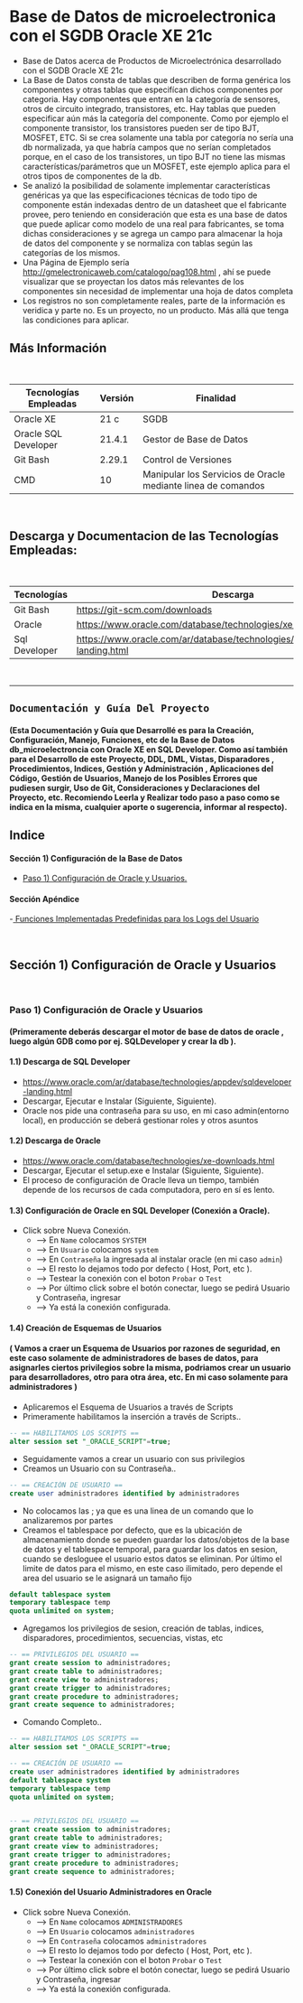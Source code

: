 # Base de Datos de microelectronica con el SGDB Oracle XE 21c

* Base de Datos acerca de Productos de Microelectrónica desarrollado con el SGDB Oracle XE 21c
* La Base de Datos consta de tablas que describen de forma genérica los componentes y otras tablas que especifícan dichos componentes por categoria. Hay componentes que entran en la categoría de sensores, otros de circuito integrado, transistores, etc. Hay tablas que pueden especificar aún más la categoría del componente. Como por ejemplo el componente transistor, los transistores pueden ser de tipo BJT, MOSFET, ETC. Si se crea solamente una tabla por categoría no sería una db normalizada, ya que habría campos que no serían completados porque, en el caso de los transistores, un tipo BJT no tiene las mismas características/parámetros que un MOSFET, este ejemplo aplica para el otros tipos de componentes de la db.
* Se analizó la posibilidad de solamente implementar características genéricas ya que las especificaciones técnicas de todo tipo de componente están indexadas dentro de un datasheet que el fabricante provee, pero teniendo en consideración que esta es una base de datos que puede aplicar como modelo de una real para fabricantes, se toma dichas consideraciones y se agrega un campo para almacenar la hoja de datos del componente y se normaliza con tablas según las categorías de los mismos.
* Una Página de Ejemplo sería http://gmelectronicaweb.com/catalogo/pag108.html , ahí se puede visualizar que se proyectan los datos más relevantes de los componentes sin necesidad de implementar una hoja de datos completa
* Los registros no son completamente reales, parte de la información es veridica y parte no. Es un proyecto, no un producto. Más allá que tenga las condiciones para aplicar.




## Más Información

</br>


| **Tecnologías Empleadas** | **Versión** | **Finalidad** |               
| ------------- | ------------- | ------------- |
| Oracle XE | 21 c  | SGDB  |
| Oracle SQL Developer | 21.4.1  | Gestor de Base de Datos | 
| Git Bash | 2.29.1  | Control de Versiones |
| CMD | 10 | Manipular los Servicios de Oracle mediante linea de comandos | 

</br>


## Descarga y Documentacion de las Tecnologías Empleadas:

</br>

| **Tecnologías** | **Descarga** | **Documentación** |               
| ------------- | ------------- | ------------- |
| Git Bash |  https://git-scm.com/downloads |   https://git-scm.com/docs |
| Oracle |  https://www.oracle.com/database/technologies/xe-downloads.html  | https://www.oracle.com/database/technologies/xe-downloads.html  |
| Sql Developer | https://www.oracle.com/ar/database/technologies/appdev/sqldeveloper-landing.html  | https://www.oracle.com/ar/database/technologies/appdev/sqldeveloper-landing.html | 

</br>

<hr>






## `Documentación y Guía Del Proyecto`
#### (Esta Documentación y Guía que Desarrollé es para la Creación, Configuración, Manejo, Funciones, etc de la Base de Datos db_microelectroncia con Oracle XE en SQL Developer. Como así también para el Desarrollo de este Proyecto, DDL, DML, Vistas, Disparadores , Procedimientos, Indices, Gestión y Administración , Aplicaciones del Código, Gestión de Usuarios, Manejo de los Posibles Errores que pudiesen surgir, Uso de Git, Consideraciones y Declaraciones del Proyecto, etc. Recomiendo Leerla y Realizar todo paso a paso como se indica en la misma, cualquier aporte o sugerencia, informar al respecto).

## Indice

  #### Sección 1) Configuración de la Base de Datos

  - [ Paso 1) Configuración de Oracle y Usuarios.](#paso-1-configuración-de-oracle-y-usuarios)


  
   #### Sección Apéndice
   
   -[ Funciones Implementadas Predefinidas para los Logs del Usuario](#funciones-predefinidas-para-los-logs-del-usuario)



</br>

## Sección 1) Configuración de Oracle y Usuarios

</br>

### Paso 1) Configuración de Oracle y Usuarios 
#### (Primeramente deberás descargar el motor de base de datos de oracle  , luego algún GDB como por ej. SQLDeveloper y crear la db ).

#### 1.1) Descarga de SQL Developer
* https://www.oracle.com/ar/database/technologies/appdev/sqldeveloper-landing.html
* Descargar, Ejecutar e Instalar (Siguiente, Siguiente).
* Oracle nos pide una contraseña para su uso, en mi caso admin(entorno local), en producción se deberá gestionar roles y otros asuntos


#### 1.2) Descarga de Oracle
* https://www.oracle.com/database/technologies/xe-downloads.html
* Descargar, Ejecutar el setup.exe e Instalar (Siguiente, Siguiente).
* El proceso de configuración de Oracle lleva un tiempo, también depende de los recursos de cada computadora, pero en sí es lento.



#### 1.3) Configuración de Oracle en SQL Developer (Conexión a Oracle).
* Click sobre Nueva Conexión.
    * --> En `Name` colocamos `SYSTEM`
    * --> En `Usuario` colocamos `system`
    * --> En `Contraseña` la ingresada al instalar oracle (en mi caso `admin`)
    * --> El resto lo dejamos todo por defecto ( Host, Port, etc ).
    * --> Testear la conexión con el boton `Probar` o `Test`
    * --> Por último click sobre el botón conectar, luego se pedirá Usuario y Contraseña, ingresar
    * --> Ya está la conexión configurada.



#### 1.4) Creación de Esquemas de Usuarios
#### ( Vamos a craer un Esquema de Usuarios por razones de seguridad, en este caso solamente de administradores de bases de datos, para asignarles ciertos privilegios sobre la misma, podriamos crear un usuario para desarrolladores, otro para otra área, etc. En mi caso solamente para administradores )
* Aplicaremos el Esquema de Usuarios a través de Scripts
* Primeramente habilitamos la inserción a través de Scripts..
```sql
-- == HABILITAMOS LOS SCRIPTS ==
alter session set "_ORACLE_SCRIPT"=true;

```
* Seguidamente vamos a crear un usuario con sus privilegios
* Creamos un Usuario con su Contraseña..
```sql
-- == CREACIÓN DE USUARIO ==
create user administradores identified by administradores
```
* No colocamos las ; ya que es una linea de un comando que lo analizaremos por partes
* Creamos el tablespace por defecto, que es la ubicación de almacenamiento donde se pueden guardar los datos/objetos de la base de datos y el tablespace temporal, para guardar los datos en sesion, cuando se desloguee el usuario estos datos se eliminan. Por último el limite de datos para el mismo, en este caso ilimitado, pero depende el area del usuario se le asignará un tamaño fijo
```sql
default tablespace system 
temporary tablespace temp
quota unlimited on system;
```
* Agregamos los privilegios de sesion, creación de tablas, indices, disparadores, procedimientos, secuencias, vistas, etc

```sql
-- == PRIVILEGIOS DEL USUARIO ==
grant create session to administradores;
grant create table to administradores;
grant create view to administradores;
grant create trigger to administradores;
grant create procedure to administradores;
grant create sequence to administradores;

```
* Comando Completo..
```sql
-- == HABILITAMOS LOS SCRIPTS ==
alter session set "_ORACLE_SCRIPT"=true;

-- == CREACIÓN DE USUARIO ==
create user administradores identified by administradores
default tablespace system 
temporary tablespace temp
quota unlimited on system;


-- == PRIVILEGIOS DEL USUARIO ==
grant create session to administradores;
grant create table to administradores;
grant create view to administradores;
grant create trigger to administradores;
grant create procedure to administradores;
grant create sequence to administradores;


```

#### 1.5) Conexión del Usuario Administradores en Oracle 
* Click sobre Nueva Conexión.
    * --> En `Name` colocamos `ADMINISTRADORES`
    * --> En `Usuario` colocamos `administradores`
    * --> En `Contraseña` colocamos  `administradores`
    * --> El resto lo dejamos todo por defecto ( Host, Port, etc ).
    * --> Testear la conexión con el boton `Probar` o `Test`
    * --> Por último click sobre el botón conectar, luego se pedirá Usuario y Contraseña, ingresar
    * --> Ya está la conexión configurada.




